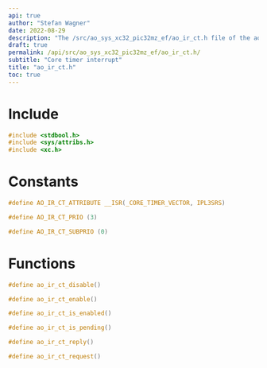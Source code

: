 ```yaml
---
api: true
author: "Stefan Wagner"
date: 2022-08-29
description: "The /src/ao_sys_xc32_pic32mz_ef/ao_ir_ct.h file of the ao real-time operating system."
draft: true
permalink: /api/src/ao_sys_xc32_pic32mz_ef/ao_ir_ct.h/
subtitle: "Core timer interrupt"
title: "ao_ir_ct.h"
toc: true
---
```


# Include

```c
#include <stdbool.h>
#include <sys/attribs.h>
#include <xc.h>
```

# Constants

```c
#define AO_IR_CT_ATTRIBUTE __ISR(_CORE_TIMER_VECTOR, IPL3SRS)
```

```c
#define AO_IR_CT_PRIO (3)
```

```c
#define AO_IR_CT_SUBPRIO (0)
```

# Functions

```c
#define ao_ir_ct_disable()
```

```c
#define ao_ir_ct_enable()
```

```c
#define ao_ir_ct_is_enabled()
```

```c
#define ao_ir_ct_is_pending()
```

```c
#define ao_ir_ct_reply()
```

```c
#define ao_ir_ct_request()
```
